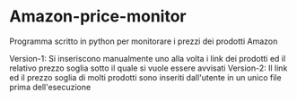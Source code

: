 # Amazon-price-monitor
Programma scritto in python per monitorare i prezzi dei prodotti Amazon

Version-1: Si inseriscono manualmente uno alla volta i link dei prodotti ed il relativo prezzo soglia sotto il quale si vuole essere avvisati 
Version-2: Il link ed il prezzo soglia di molti prodotti sono inseriti dall'utente in un unico file prima dell'esecuzione
